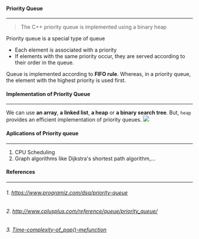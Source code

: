 #### Priority Queue
___
> The C++ priority queue is implemented using a binary heap

Priority queue is a special type of queue
- Each element is associated with a priority 
- If elements with the same priority occur, they are served according to their order in the queue.

Queue is implemented according to **FIFO rule**. Whereas, in a priority queue, the element with the highest priority is used first.

#### Implementation of Priority Queue
___
We can use **an array**, **a linked list**, **a heap** or **a binary search tree**.
But, `heap` provides an efficient implementation of priority queues.
![](https://images.slideplayer.com/30/9567563/slides/slide_3.jpg)
#### Aplications of Priority queue
___
1. CPU Scheduling
2. Graph algorithms like Dijkstra's shortest path algorithm,...

#### References
___
###### 1. https://www.programiz.com/dsa/priority-queue
###### 2. http://www.cplusplus.com/reference/queue/priority_queue/
###### 3. [Time-complexity-of_pop()-mefunction](https://www.quora.com/Why-is-the-complexity-of-pop-function-of-a-standard-C++-priority-queue-O-log-n)

